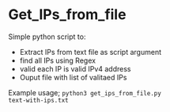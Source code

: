 # Get_IPs_from_file

Simple python script to:

- Extract IPs from text file as script argument
- find all IPs using Regex
- valid each IP is valid IPv4 address
- Ouput file with list of valitaed IPs


Example usage; <code>python3 get_ips_from_file.py text-with-ips.txt<code>
